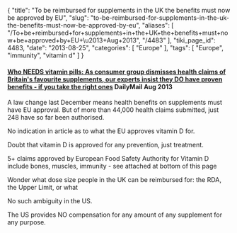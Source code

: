 {
    "title": "To be reimbursed for supplements in the UK the benefits must now be approved by EU",
    "slug": "to-be-reimbursed-for-supplements-in-the-uk-the-benefits-must-now-be-approved-by-eu",
    "aliases": [
        "/To+be+reimbursed+for+supplements+in+the+UK+the+benefits+must+now+be+approved+by+EU+\u2013+Aug+2013",
        "/4483"
    ],
    "tiki_page_id": 4483,
    "date": "2013-08-25",
    "categories": [
        "Europe"
    ],
    "tags": [
        "Europe",
        "immunity",
        "vitamin d"
    ]
}


#### [Who NEEDS vitamin pills: As consumer group dismisses health claims of Britain's favourite supplements, our experts insist they DO have proven benefits - if you take the right ones](http://www.dailymail.co.uk/health/article-2401366/Who-NEEDS-vitamin-pills-As-consumer-group-dismisses-health-claims-Britains-favourite-supplements-experts-insist-DO-proven-benefits--right-ones.html?ito=feeds-newsxml) DailyMail Aug 2013

A law change last December means health benefits  on supplements must have EU approval. But of more than 44,000 health claims submitted, just 248 have so far been authorised.

No indication in article as to what the EU approves vitamin D for.

Doubt that vitamin D is approved for any prevention, just treatment.

5+ claims approved by European Food Safety Authority for Vitamin D include bones, muscles, immunity  - see attached at bottom of this page

Wonder what dose size people in the UK can be reimbursed for: the RDA, the Upper Limit, or what

No such ambiguity in the US. 

The US provides NO compensation for any amount of any supplement for any purpose.